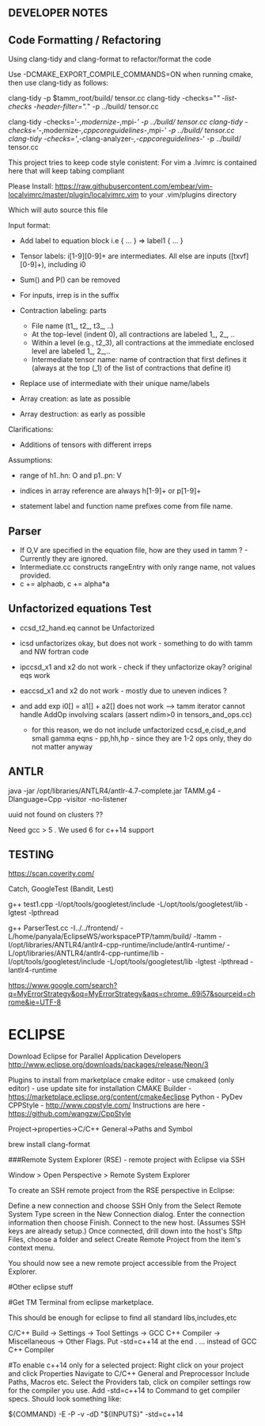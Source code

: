 DEVELOPER NOTES
---------------

Code Formatting / Refactoring
-----------------------------

Using clang-tidy and clang-format to refactor/format the code

Use -DCMAKE_EXPORT_COMPILE_COMMANDS=ON when running cmake,
then use clang-tidy as follows:

clang-tidy -p $tamm_root/build/ tensor.cc
clang-tidy -checks="*" -list-checks -header-filter=".*" -p ../build/  tensor.cc

clang-tidy  -checks='-*,modernize-*,mpi-*' -p ../build/  tensor.cc 
clang-tidy  -checks='-*,modernize-*,cppcoreguidelines-*,mpi-*' -p ../build/  tensor.cc
clang-tidy  -checks='*,-clang-analyzer-*,-cppcoreguidelines-*' -p ../build/  tensor.cc 



This project tries to keep code style conistent:
For vim a .lvimrc is contained here that will keep tabing compliant

Please Install: https://raw.githubusercontent.com/embear/vim-localvimrc/master/plugin/localvimrc.vim to your .vim/plugins directory

Which will auto source this file


Input format:

* Add label to equation block i.e { ... } => label1 { ... }

* Tensor labels: i[1-9][0-9]+ are intermediates. All else are inputs ([txvf][0-9]+), including i0

* Sum() and P() can be removed

* For inputs, irrep is in the suffix

* Contraction labeling: parts
  - File name (t1_, t2_, t3_, ..)
  - At the top-level (indent 0), all contractions are labeled 1_, 2_, ..
  - Within a level (e.g., t2_3), all contractions at the immediate enclosed level are labeled 1_, 2_,..
  - Intermediate tensor name: name of contraction that first defines it (always at the top (_1) of the list of contractions that define it)

* Replace use of intermediate with their unique name/labels

* Array creation: as late as possible
* Array destruction: as early as possible




Clarifications:

* Additions of tensors with different irreps


Assumptions:

- range of h1..hn: O and p1..pn: V

- indices in array reference are always h[1-9]+ or p[1-9]+

- statement label and function name prefixes come from file name.

Parser
------
- If O,V are specified in the equation file, how are they used in tamm ? - Currently they are ignored.
- Intermediate.cc constructs rangeEntry with only range name, not values provided.
- c += alpha*a*b, c += alpha*a


Unfactorized equations Test
----------------------------

- ccsd_t2_hand.eq cannot be Unfactorized

- icsd unfactorizes okay, but does not work - something to do with tamm and NW fortran code

- ipccsd_x1 and x2 do not work - check if they unfactorize okay? original eqs work  
- eaccsd_x1 and x2 do not work - mostly due to uneven indices ? 

- and add exp i0[] = a1[] + a2[] does not work --> tamm iterator cannot handle AddOp involving scalars (assert ndim>0 in tensors_and_ops.cc)
  - for this reason, we do not include unfactorized ccsd_e,cisd_e,and small gamma eqns - pp,hh,hp - since they are 1-2 ops only, they do not matter anyway


ANTLR
-----

 java -jar /opt/libraries/ANTLR4/antlr-4.7-complete.jar TAMM.g4  -Dlanguage=Cpp -visitor -no-listener

uuid not found on clusters ??

Need gcc > 5 . We used 6 for c++14 support

TESTING
--------
https://scan.coverity.com/

Catch, GoogleTest (Bandit, Lest)

 g++ test1.cpp -I/opt/tools/googletest/include -L/opt/tools/googletest/lib -lgtest -lpthread

g++ ParserTest.cc -I../../frontend/ -L/home/panyala/EclipseWS/workspacePTP/tamm/build/ -ltamm  -I/opt/libraries/ANTLR4/antlr4-cpp-runtime/include/antlr4-runtime/ -L/opt/libraries/ANTLR4/antlr4-cpp-runtime/lib -I/opt/tools/googletest/include -L/opt/tools/googletest/lib -lgtest -lpthread -lantlr4-runtime

https://www.google.com/search?q=MyErrorStrategy&oq=MyErrorStrategy&aqs=chrome..69i57&sourceid=chrome&ie=UTF-8


ECLIPSE
========
Download Eclipse for Parallel Application Developers
http://www.eclipse.org/downloads/packages/release/Neon/3

Plugins to install from marketplace
cmake editor - use cmakeed (only editor) - use update site for installation
CMAKE Builder - https://marketplace.eclipse.org/content/cmake4eclipse
Python - PyDev
CPPStyle - http://www.cppstyle.com/
Instructions are here - https://github.com/wangzw/CppStyle

Project->properties->C/C++ General->Paths and Symbol

brew install clang-format

###Remote System Explorer (RSE) - remote project with Eclipse via SSH

Window > Open Perspective >  Remote System Explorer

To create an SSH remote project from the RSE perspective in Eclipse:

Define a new connection and choose SSH Only from the Select Remote System Type screen in the New Connection dialog.
Enter the connection information then choose Finish.
Connect to the new host. (Assumes SSH keys are already setup.)
Once connected, drill down into the host's Sftp Files, choose a folder and select Create Remote Project from the item's context menu. 

You should now see a new remote project accessible from the Project Explorer.


#Other eclipse stuff

#Get TM Terminal from eclipse marketplace.

This should be enough for eclipse to find all standard libs,includes,etc

C/C++ Build -> Settings -> Tool Settings -> GCC C++ Compiler -> Miscellaneous -> Other Flags. 
Put  -std=c++14 at the end . ... instead of GCC C++ Compiler

#To enable c++14 only for a selected project:
Right click on your project and click Properties
Navigate to C/C++ General and Preprocessor Include Paths, Macros etc.
Select the Providers tab, click on compiler settings row for the compiler you use.
Add -std=c++14 to Command to get compiler specs. Should look something like:

${COMMAND} -E -P -v -dD "${INPUTS}" -std=c++14
 








